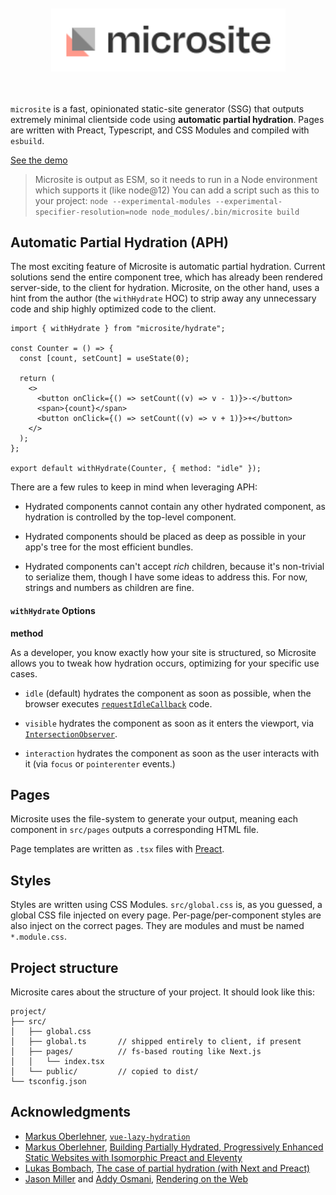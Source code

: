 <br />
<br />

<div align="center">
    <img src="https://raw.githubusercontent.com/natemoo-re/microsite/master/.github/assets/microsite.svg?sanitize=true" alt="microsite" width="375" />
</div>

<br />
<br />

`microsite` is a fast, opinionated static-site generator (SSG) that outputs extremely minimal clientside code using **automatic partial hydration**. Pages are written with Preact, Typescript, and CSS Modules and compiled with `esbuild`.

[See the demo](https://microsite-demo.nmoo.vercel.app/)

> Microsite is output as ESM, so it needs to run in a Node environment which supports it (like node@12)
> You can add a script such as this to your project:
> `node --experimental-modules --experimental-specifier-resolution=node node_modules/.bin/microsite build`

## Automatic Partial Hydration (APH)

The most exciting feature of Microsite is automatic partial hydration. Current solutions send the entire component tree, which has already been rendered server-side, to the client for hydration.
Microsite, on the other hand, uses a hint from the author (the `withHydrate` HOC) to strip away any unnecessary code and ship highly optimized code to the client.

```tsx
import { withHydrate } from "microsite/hydrate";

const Counter = () => {
  const [count, setCount] = useState(0);

  return (
    <>
      <button onClick={() => setCount((v) => v - 1)}>-</button>
      <span>{count}</span>
      <button onClick={() => setCount((v) => v + 1)}>+</button>
    </>
  );
};

export default withHydrate(Counter, { method: "idle" });
```

There are a few rules to keep in mind when leveraging APH:

- Hydrated components cannot contain any other hydrated component, as hydration is controlled by the top-level component.

- Hydrated components should be placed as deep as possible in your app's tree for the most efficient bundles.

- Hydrated components can't accept _rich_ children, because it's non-trivial to serialize them, though I have some ideas to address this. For now, strings and numbers as children are fine.

#### `withHydrate` Options

**method**

As a developer, you know exactly how your site is structured, so Microsite allows you to tweak how hydration occurs, optimizing for your specific use cases.

- `idle` (default) hydrates the component as soon as possible, when the browser executes [`requestIdleCallback`](https://developer.mozilla.org/en-US/docs/Web/API/Window/requestIdleCallback) code.

- `visible` hydrates the component as soon as it enters the viewport, via [`IntersectionObserver`](https://developer.mozilla.org/en-US/docs/Web/API/IntersectionObserver).

- `interaction` hydrates the component as soon as the user interacts with it (via `focus` or `pointerenter` events.)

## Pages

Microsite uses the file-system to generate your output, meaning each component in `src/pages` outputs a corresponding HTML file.

Page templates are written as `.tsx` files with [Preact](https://preactjs.com/).

## Styles

Styles are written using CSS Modules. `src/global.css` is, as you guessed, a global CSS file injected on every page.
Per-page/per-component styles are also inject on the correct pages. They are modules and must be named `*.module.css`.

## Project structure

Microsite cares about the structure of your project. It should look like this:

```
project/
├── src/
│   ├── global.css
│   ├── global.ts       // shipped entirely to client, if present
│   ├── pages/          // fs-based routing like Next.js
│   │   └── index.tsx
│   └── public/         // copied to dist/
└── tsconfig.json
```

## Acknowledgments

- [Markus Oberlehner](https://twitter.com/maoberlehner), [`vue-lazy-hydration`](https://github.com/maoberlehner/vue-lazy-hydration)
- [Markus Oberlehner](https://twitter.com/maoberlehner), [Building Partially Hydrated, Progressively Enhanced Static Websites with Isomorphic Preact and Eleventy](https://markus.oberlehner.net/blog/building-partially-hydrated-progressively-enhanced-static-websites-with-isomorphic-preact-and-eleventy/)
- [Lukas Bombach](https://twitter.com/luke_schmuke), [The case of partial hydration (with Next and Preact)](https://medium.com/@luke_schmuke/how-we-achieved-the-best-web-performance-with-partial-hydration-20fab9c808d5)
- [Jason Miller](https://twitter.com/_developit) and [Addy Osmani](https://twitter.com/addyosmani), [Rendering on the Web](https://developers.google.com/web/updates/2019/02/rendering-on-the-web)

